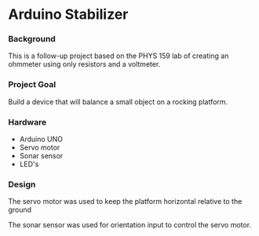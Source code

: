 # Arduino Stabilizer

### Background
This is a follow-up project based on the PHYS 159 lab of creating an ohmmeter using only resistors and a voltmeter.

### Project Goal
Build a device that will balance a small object on a rocking platform.

### Hardware 
- Arduino UNO
- Servo motor
- Sonar sensor
- LED's

### Design

The servo motor was used to keep the platform horizontal relative to the ground

The sonar sensor was used for orientation input to control the servo motor.
